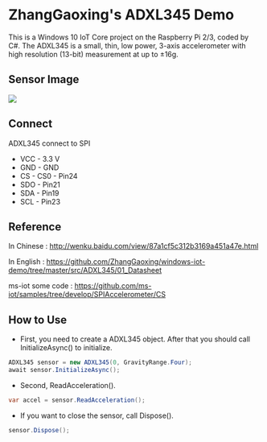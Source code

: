 # ZhangGaoxing's ADXL345 Demo
This is a Windows 10 IoT Core project on the Raspberry Pi 2/3, coded by C#. The ADXL345 is a small, thin, low power, 3-axis accelerometer with high resolution (13-bit) measurement at up to ±16g.

## Sensor Image
![](https://raw.githubusercontent.com/ZhangGaoxing/windows-iot-demo/master/src/ADXL345/02_Image/sensor.jpg)

## Connect
ADXL345 connect to SPI

* VCC - 3.3 V
* GND -  GND
* CS - CS0 - Pin24
* SDO - Pin21
* SDA - Pin19
* SCL - Pin23

## Reference
In Chinese : http://wenku.baidu.com/view/87a1cf5c312b3169a451a47e.html

In English : https://github.com/ZhangGaoxing/windows-iot-demo/tree/master/src/ADXL345/01_Datasheet

ms-iot some code : https://github.com/ms-iot/samples/tree/develop/SPIAccelerometer/CS

## How to Use
* First, you need to create a ADXL345 object. After that you should call InitializeAsync() to initialize. 
```C#
ADXL345 sensor = new ADXL345(0, GravityRange.Four);
await sensor.InitializeAsync();
```
* Second, ReadAcceleration(). 
```C#
var accel = sensor.ReadAcceleration();
```
* If you want to close the sensor, call Dispose().
```C#
sensor.Dispose();
```
